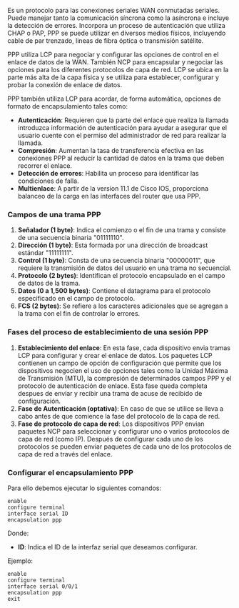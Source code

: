 Es un protocolo para las conexiones seriales WAN conmutadas seriales. Puede manejar tanto la comunicación síncrona como la asíncrona e incluye la detección de errores. Incorpora un proceso de autenticación que utiliza CHAP o PAP, PPP se puede utilizar en diversos medios físicos, incluyendo cable de par trenzado, lineas de fibra óptica o transmisión satélite.

PPP utiliza LCP para negociar y configurar las opciones de control en el enlace de datos de la WAN. También NCP para encapsular y negociar las opciones para los diferentes protocolos de capa de red. LCP se ubica en la parte más alta de la capa física y se utiliza para establecer, configurar y probar la conexión de enlace de datos.

PPP también utiliza LCP para acordar, de forma automática, opciones de formato de encapsulamiento tales como:

- **Autenticación**: Requieren que la parte del enlace que realiza la llamada introduzca información de autenticación para ayudar a asegurar que el usuario cuente con el permiso del administrador de red para realizar la llamada.
- **Compresión**: Aumentan la tasa de transferencia efectiva en las conexiones PPP al reducir la cantidad de datos en la trama que deben recorrer el enlace.
- **Detección de errores**: Habilita un proceso para identificar las condiciones de falla.
- **Multienlace**: A partir de la version 11.1 de Cisco IOS, proporciona balanceo de la carga en las interfaces del router que usa PPP.
### Campos de una trama PPP

1. **Señalador (1 byte)**: Indica el comienzo o el fin de una trama y consiste de una secuencia binaria "01111110".
2. **Dirección (1 byte)**: Esta formada por una dirección de broadcast estándar "11111111".
3. **Control (1 byte)**: Consta de una secuencia binaria "00000011", que requiere la transmisión de datos del usuario en una trama no secuencial.
4. **Protocolo (2 bytes)**: Identifican el protocolo encapsulado en el campo de datos de la trama.
5. **Datos (0 a 1,500 bytes)**: Contiene el datagrama para el protocolo especificado en el campo de protocolo.
6. **FCS (2 bytes)**: Se refiere a los caracteres adicionales que se agregan a la trama con el fin de controlar lo errores.
### Fases del proceso de establecimiento de una sesión PPP

1. **Establecimiento del enlace**: En esta fase, cada dispositivo envia tramas LCP para configurar y crear el enlace de datos. Los paquetes LCP contienen un campo de opción de configuración que permite que los dispositivos negocien el uso de opciones tales como la Unidad Máxima de Transmisión (MTU), la compresión de determinados campos PPP y el protocolo de autenticación de enlace. Esta fase queda completa despues de enviar y recibir una trama de acuse de recibido de configuración.
2. **Fase de Autenticación (optativa)**: En caso de que se utilice se lleva a cabo antes de que comience la fase del protocolo de la capa de red.
3. **Fase de protocolo de capa de red**: Los dispositivos PPP envian paquetes NCP para seleccionar y configurar uno o varios protocolos de capa de red (como IP). Después de configurar cada uno de los protocolos se pueden enviar paquetes de cada uno de los protocolos de capa de red a través del enlace.
### Configurar el encapsulamiento PPP

Para ello debemos ejecutar lo siguientes comandos:

```
enable
configure terminal
interface serial ID
encapsulation ppp
```

Donde:

- **ID**: Indica el ID de la interfaz serial que deseamos configurar.

Ejemplo:

```
enable
configure terminal 
interface serial 0/0/1
encapsulation ppp 
exit
```